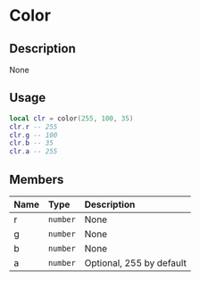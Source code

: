 # Color

## Description
None

## Usage

```lua
local clr = color(255, 100, 35)
clr.r -- 255
clr.g -- 100
clr.b -- 35
clr.a -- 255
```

## Members
|Name|Type|Description|
|:-|:-|:-|
|r|`number`|None|
|g|`number`|None|
|b|`number`|None|
|a|`number`|Optional, 255 by default|